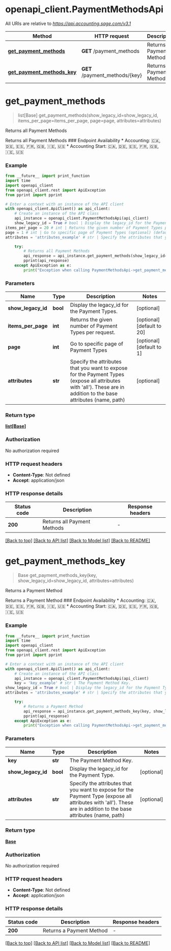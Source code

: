 # openapi_client.PaymentMethodsApi

All URIs are relative to *https://api.accounting.sage.com/v3.1*

Method | HTTP request | Description
------------- | ------------- | -------------
[**get_payment_methods**](PaymentMethodsApi.md#get_payment_methods) | **GET** /payment_methods | Returns all Payment Methods
[**get_payment_methods_key**](PaymentMethodsApi.md#get_payment_methods_key) | **GET** /payment_methods/{key} | Returns a Payment Method


# **get_payment_methods**
> list[Base] get_payment_methods(show_legacy_id=show_legacy_id, items_per_page=items_per_page, page=page, attributes=attributes)

Returns all Payment Methods

Returns all Payment Methods  ### Endpoint Availability  * Accounting: 🇨🇦, 🇩🇪, 🇪🇸, 🇫🇷, 🇬🇧, 🇮🇪, 🇺🇸 * Accounting Start: 🇨🇦, 🇩🇪, 🇪🇸, 🇫🇷, 🇬🇧, 🇮🇪, 🇺🇸

### Example

```python
from __future__ import print_function
import time
import openapi_client
from openapi_client.rest import ApiException
from pprint import pprint

# Enter a context with an instance of the API client
with openapi_client.ApiClient() as api_client:
    # Create an instance of the API class
    api_instance = openapi_client.PaymentMethodsApi(api_client)
    show_legacy_id = True # bool | Display the legacy_id for the Payment Types. (optional)
items_per_page = 20 # int | Returns the given number of Payment Types per request. (optional) (default to 20)
page = 1 # int | Go to specific page of Payment Types (optional) (default to 1)
attributes = 'attributes_example' # str | Specify the attributes that you want to expose for the Payment Types (expose all attributes with 'all'). These are in addition to the base attributes (name, path) (optional)

    try:
        # Returns all Payment Methods
        api_response = api_instance.get_payment_methods(show_legacy_id=show_legacy_id, items_per_page=items_per_page, page=page, attributes=attributes)
        pprint(api_response)
    except ApiException as e:
        print("Exception when calling PaymentMethodsApi->get_payment_methods: %s\n" % e)
```

### Parameters

Name | Type | Description  | Notes
------------- | ------------- | ------------- | -------------
 **show_legacy_id** | **bool**| Display the legacy_id for the Payment Types. | [optional] 
 **items_per_page** | **int**| Returns the given number of Payment Types per request. | [optional] [default to 20]
 **page** | **int**| Go to specific page of Payment Types | [optional] [default to 1]
 **attributes** | **str**| Specify the attributes that you want to expose for the Payment Types (expose all attributes with &#39;all&#39;). These are in addition to the base attributes (name, path) | [optional] 

### Return type

[**list[Base]**](Base.md)

### Authorization

No authorization required

### HTTP request headers

 - **Content-Type**: Not defined
 - **Accept**: application/json

### HTTP response details
| Status code | Description | Response headers |
|-------------|-------------|------------------|
**200** | Returns all Payment Methods |  -  |

[[Back to top]](#) [[Back to API list]](../README.md#documentation-for-api-endpoints) [[Back to Model list]](../README.md#documentation-for-models) [[Back to README]](../README.md)

# **get_payment_methods_key**
> Base get_payment_methods_key(key, show_legacy_id=show_legacy_id, attributes=attributes)

Returns a Payment Method

Returns a Payment Method  ### Endpoint Availability  * Accounting: 🇨🇦, 🇩🇪, 🇪🇸, 🇫🇷, 🇬🇧, 🇮🇪, 🇺🇸 * Accounting Start: 🇨🇦, 🇩🇪, 🇪🇸, 🇫🇷, 🇬🇧, 🇮🇪, 🇺🇸

### Example

```python
from __future__ import print_function
import time
import openapi_client
from openapi_client.rest import ApiException
from pprint import pprint

# Enter a context with an instance of the API client
with openapi_client.ApiClient() as api_client:
    # Create an instance of the API class
    api_instance = openapi_client.PaymentMethodsApi(api_client)
    key = 'key_example' # str | The Payment Method Key.
show_legacy_id = True # bool | Display the legacy_id for the Payment Type. (optional)
attributes = 'attributes_example' # str | Specify the attributes that you want to expose for the Payment Type (expose all attributes with 'all'). These are in addition to the base attributes (name, path) (optional)

    try:
        # Returns a Payment Method
        api_response = api_instance.get_payment_methods_key(key, show_legacy_id=show_legacy_id, attributes=attributes)
        pprint(api_response)
    except ApiException as e:
        print("Exception when calling PaymentMethodsApi->get_payment_methods_key: %s\n" % e)
```

### Parameters

Name | Type | Description  | Notes
------------- | ------------- | ------------- | -------------
 **key** | **str**| The Payment Method Key. | 
 **show_legacy_id** | **bool**| Display the legacy_id for the Payment Type. | [optional] 
 **attributes** | **str**| Specify the attributes that you want to expose for the Payment Type (expose all attributes with &#39;all&#39;). These are in addition to the base attributes (name, path) | [optional] 

### Return type

[**Base**](Base.md)

### Authorization

No authorization required

### HTTP request headers

 - **Content-Type**: Not defined
 - **Accept**: application/json

### HTTP response details
| Status code | Description | Response headers |
|-------------|-------------|------------------|
**200** | Returns a Payment Method |  -  |

[[Back to top]](#) [[Back to API list]](../README.md#documentation-for-api-endpoints) [[Back to Model list]](../README.md#documentation-for-models) [[Back to README]](../README.md)

